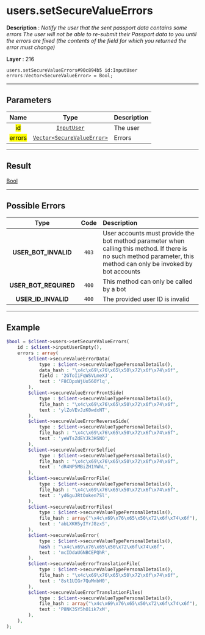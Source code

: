 # users.setSecureValueErrors

**Description** : *Notify the user that the sent passport data contains some errors The user will not be able to re\-submit their Passport data to you until the errors are fixed \(the contents of the field for which you returned the error must change\)*

**Layer** : 216

```tl
users.setSecureValueErrors#90c894b5 id:InputUser errors:Vector<SecureValueError> = Bool;
```

---

## Parameters

| Name | Type | Description |
| :---: | :---: | :--- |
| <mark>id</mark> | [`InputUser`](type/InputUser) | The user |
| <mark>errors</mark> | [`Vector<SecureValueError>`](type/SecureValueError) | Errors |

---

## Result

[Bool](type/Bool)

---

## Possible Errors

| Type | Code | Description |
| :---: | :---: | :--- |
| **USER_BOT_INVALID** | `403` | User accounts must provide the bot method parameter when calling this method. If there is no such method parameter, this method can only be invoked by bot accounts |
| **USER_BOT_REQUIRED** | `400` | This method can only be called by a bot |
| **USER_ID_INVALID** | `400` | The provided user ID is invalid |

---

## Example

```php
$bool = $client->users->setSecureValueErrors(
	id : $client->inputUserEmpty(),
	errors : array(
		$client->secureValueErrorData(
			type : $client->secureValueTypePersonalDetails(),
			data_hash : "\x4c\x69\x76\x65\x50\x72\x6f\x74\x6f",
			field : '2GToIiFqWSVLmeXJ',
			text : 'F8CDpxWjUo56OYlq',
		),
		$client->secureValueErrorFrontSide(
			type : $client->secureValueTypePersonalDetails(),
			file_hash : "\x4c\x69\x76\x65\x50\x72\x6f\x74\x6f",
			text : 'ylZoVEvJzK0wdxNT',
		),
		$client->secureValueErrorReverseSide(
			type : $client->secureValueTypePersonalDetails(),
			file_hash : "\x4c\x69\x76\x65\x50\x72\x6f\x74\x6f",
			text : 'yeWTsZdEYJk3HSNO',
		),
		$client->secureValueErrorSelfie(
			type : $client->secureValueTypePersonalDetails(),
			file_hash : "\x4c\x69\x76\x65\x50\x72\x6f\x74\x6f",
			text : 'dR4NP5MBiZH1YWhL',
		),
		$client->secureValueErrorFile(
			type : $client->secureValueTypePersonalDetails(),
			file_hash : "\x4c\x69\x76\x65\x50\x72\x6f\x74\x6f",
			text : 'yd6guJRtOoken7Sl',
		),
		$client->secureValueErrorFiles(
			type : $client->secureValueTypePersonalDetails(),
			file_hash : array("\x4c\x69\x76\x65\x50\x72\x6f\x74\x6f"),
			text : 'abLXKH5yIYrJ8zxS',
		),
		$client->secureValueError(
			type : $client->secureValueTypePersonalDetails(),
			hash : "\x4c\x69\x76\x65\x50\x72\x6f\x74\x6f",
			text : 'mcIDdaUGNBCEPQhR',
		),
		$client->secureValueErrorTranslationFile(
			type : $client->secureValueTypePersonalDetails(),
			file_hash : "\x4c\x69\x76\x65\x50\x72\x6f\x74\x6f",
			text : '8st1UIGr7QuMnbH0',
		),
		$client->secureValueErrorTranslationFiles(
			type : $client->secureValueTypePersonalDetails(),
			file_hash : array("\x4c\x69\x76\x65\x50\x72\x6f\x74\x6f"),
			text : 'P8NK3SY5hO1ik7xM',
		),
	),
);
```